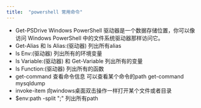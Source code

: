 ```yaml
---
title:  "powershell 常用命令"
---
```



- Get-PSDrive  Windows PowerShell 驱动器是一个数据存储位置，你可以像访问 Windows PowerShell 中的文件系统驱动器那样访问它。
- Get-Alias 和   ls Alias:(驱动器)     列出所有alias
- ls Env:(驱动器)    列出所有的环境变量
- ls Variable:(驱动器) 和 Get-Variable 列出所有的变量
- ls Function:(驱动器)  列出所有的函数
- get-command   查看命令信息 可以查看某个命令的path  get-command mysqldump
- invoke-item  向windows桌面双击操作一样打开某个文件或者目录
- $env:path -split ";"  列出所有path

